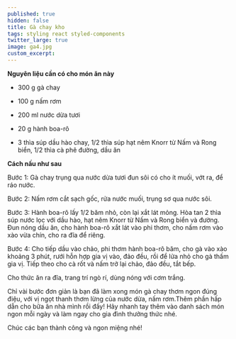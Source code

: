 ```yaml
---
published: true
hidden: false
title: Gà chay kho
tags: styling react styled-components
twitter_large: true
image: ga4.jpg
custom_excerpt:
---
```



**Nguyên liệu cần có cho món ăn này**

+ 300 g gà chay

+ 100 g nấm rơm

+ 200 ml nước dừa tươi

+ 20 g hành boa-rô

+ 3 thìa súp dầu hào chay, 1/2 thìa súp hạt nêm Knorr từ Nấm và Rong biển, 1/2 thìa cà phê đường, dầu ăn

**Cách nấu như sau**

Bước 1: Gà chay trụng qua nước dừa tươi đun sôi có cho ít muối, vớt ra, để ráo nước.

Bước 2: Nấm rơm cắt sạch gốc, rửa nước muối, trụng sơ qua nước sôi.

Bước 3: Hành boa-rô lấy 1/2 băm nhỏ, còn lại xắt lát mỏng. Hòa tan 2 thìa súp nước lọc với dầu hào, hạt nêm Knorr từ Nấm và Rong biển và đường. Đun nóng dầu ăn, cho hành boa-rô xắt lát vào phi thơm, cho nấm rơm vào xào vừa chín, cho ra đĩa để riêng.

Bước 4: Cho tiếp dầu vào chảo, phi thơm hành boa-rô băm, cho gà vào xào khoảng 3 phút, rưới hỗn hợp gia vị vào, đảo đều, rồi để lửa nhỏ cho gà thấm gia vị. Tiếp theo cho cà rốt và nấm trở lại chảo, đảo đều, tắt bếp.

Cho thức ăn ra đĩa, trang trí ngò rí, dùng nóng với cơm trắng.

Chỉ vài bước đơn giản là bạn đã làm xong món gà chay thơm ngon đúng điệu, với vị ngọt thanh thơm lừng của nước dừa, nấm rơm.Thêm phần hấp dẫn cho bữa ăn nhà mình rồi đấy! Hãy nhanh tay thêm vào danh sách món ngon mỗi ngày và làm ngay cho gia đình thưởng thức nhé.

Chúc các bạn thành công và ngon miệng nhé!
